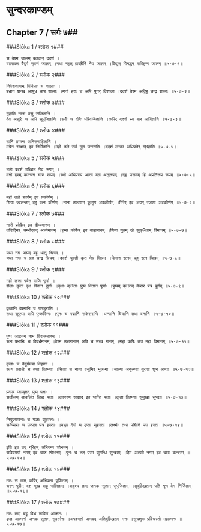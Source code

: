 सुन्दरकाण्डम्
===============================


## Chapter 7  / सर्गः ७##


###Slōka 1 / श्लोक १###


    स वेश्म जालम् बलवान् ददर्श ।
    व्यासक्त वैदूर्य सुवर्ण जालम् ।यथा महत् प्राव्Rषि मेघ जालम् ।विद्युत् पिनद्धम् सविहम्ग जालम् ॥५-७-१॥


###Slōka 2 / श्लोक २###


    निवेशनानाम् विविधाः च शालाः ।
    प्रधान शन्ख आयुध चाप शालाः ।मनो हराः च अपि पुनर् विशाला ।ददर्श वेश्म अद्रिषु चन्द्र शालाः ॥५-७-२॥


###Slōka 3 / श्लोक ३###


    गृहाणि नाना वसु राजितानि ।
    देव असुरैः च अपि सुपूजितानि ।सर्वैः च दोषैः परिवर्जितानि ।कपिर् ददर्श स्व बल अर्जितानि ॥५-७-३॥


###Slōka 4 / श्लोक ४###


    तानि प्रयत्न अभिसमाहितानि ।
    मयेन साक्षाद् इव निर्मितानि ।मही तले सर्व गुण उत्तराणि ।ददर्श लन्का अधिपतेर् ग्Rहाणि ॥५-७-४॥


###Slōka 5 / श्लोक ५###


    ततो ददर्श उच्च्रित मेघ रूपम् ।
    मनो हरम् कान्चन चारु रूपम् ।रक्षो अधिपस्य आत्म बल अनुरूपम् ।गृह उत्तमम् हि अप्रतिरूप रूपम् ॥५-७-५॥


###Slōka 6 / श्लोक ६###


    मही तले स्वर्गम् इव प्रकीर्णम् ।
    श्रिया ज्वलन्तम् बहु रत्न कीर्णम् ।नाना तरूणाम् कुसुम अवकीर्णम् ।गिरेर् इव अग्रम् रजसा अवकीर्णम् ॥५-७-६॥


###Slōka 7 / श्लोक ७###


    नारी प्रवेकैर् इव दीप्यमानम् ।
    तडिद्भिर् अम्भोदवद् अर्च्यमानम् ।हम्स प्रवेकैर् इव वाह्यमानम् ।श्रिया युतम् खे सुक्Rताम् विमानम् ॥५-७-७॥


###Slōka 8 / श्लोक ८###


    यथा नग अग्रम् बहु धातु चित्रम् ।
    यथा नभः च ग्रह चन्द्र चित्रम् ।ददर्श युक्ती कृत मेघ चित्रम् ।विमान रत्नम् बहु रत्न चित्रम् ॥५-७-८॥


###Slōka 9 / श्लोक ९###


    मही कृता पर्वत राजि पूर्णा ।
    शैलाः कृता वृक्ष वितान पूर्णाः ।वृक्षाः क्Rताः पुष्प वितान पूर्णाः ।पुष्पम् क्Rतम् केसर पत्र पूर्णम् ॥५-७-९॥


###Slōka 10 / श्लोक १०###


    कृतानि वेश्मानि च पाण्डुराणि ।
    तथा सुपुष्पा अपि पुष्करिण्यः ।पुनः च पद्मानि सकेसराणि ।धन्यानि चित्राणि तथा वनानि ॥५-७-१०॥


###Slōka 11 / श्लोक ११###


    पुष्प आह्वयम् नाम विराजमानम् ।
    रत्न प्रभाभिः च विवर्धमानम् ।वेश्म उत्तमानाम् अपि च उच्च मानम् ।महा कपिः तत्र महा विमानम् ॥५-७-११॥


###Slōka 12 / श्लोक १२###


    कृताः च वैदूर्यमया विहम्गा ।
    रूप्य प्रवालैः च तथा विहम्गाः ।चित्राः च नाना वसुभिर् भुजम्गा ।जात्या अनुरूपाः तुरगाः शुभ अन्गाः ॥५-७-१२॥


###Slōka 13 / श्लोक १३###


    प्रवाल जाम्बूनद पुष्प पक्षाः ।
    सलीलम् आवर्जित जिह्म पक्षाः ।कामस्य साक्षाद् इव भान्ति पक्षाः ।कृता विहम्गाः सुमुखाः सुपक्षाः ॥५-७-१३॥


###Slōka 14 / श्लोक १४###


    नियुज्यमानाः च गजाः सुहस्ताः ।
    सकेसराः च उत्पल पत्र हस्ताः ।बभूव देवी च कृता सुहस्ता ।लक्ष्मीः तथा पद्मिनि पद्म हस्ता ॥५-७-१४॥


###Slōka 15 / श्लोक १५###


    इति इव तद् ग्Rहम् अभिगम्य शोभनम् ।
    सविस्मयो नगम् इव चारु शोभनम् ।पुनः च तत् परम सुगन्धि सुन्दरम् ।हिम अत्यये नगम् इव चारु कन्दरम् ॥५-७-१५॥


###Slōka 16 / श्लोक १६###


    ततः स ताम् कपिर् अभिपत्य पूजिताम् ।
    चरन् पुरीम् दश मुख बाहु पालिताम् ।अदृश्य ताम् जनक सुताम् सुपूजिताम् ।सुदुह्खिताम् पति गुण वेग निर्जिताम् ॥५-७-१६॥


###Slōka 17 / श्लोक १७###


    ततः तदा बहु विध भावित आत्मनः ।
    कृत आत्मनो जनक सुताम् सुवर्त्मनः ।अपश्यतो अभवद् अतिदुह्खितम् मनः ।सुचक्षुषः प्रविचरतो महात्मनः ॥५-७-१७॥


